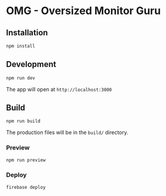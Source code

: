 # OMG - Oversized Monitor Guru

## Installation

```bash
npm install
```

## Development

```bash
npm run dev
```

The app will open at `http://localhost:3000`

## Build

```bash
npm run build
```

The production files will be in the `build/` directory.

### Preview

```bash
npm run preview
```

### Deploy

```bash
firebase deploy
```
